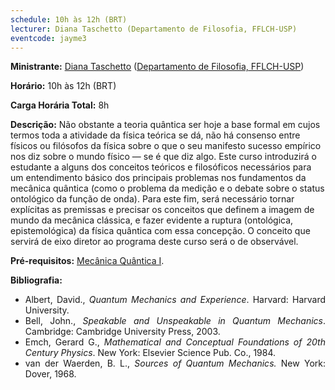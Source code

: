 ```yaml
---
schedule: 10h às 12h (BRT)
lecturer: Diana Taschetto (Departamento de Filosofia, FFLCH-USP)
eventcode: jayme3
---
```


**Ministrante:** [Diana Taschetto](http://lattes.cnpq.br/6654964352487407) ([Departamento de Filosofia, FFLCH-USP](http://filosofia.fflch.usp.br/))

**Horário:** 10h às 12h (BRT)

**Carga Horária Total:** 8h

**Descrição:** Não obstante a teoria quântica ser hoje a base formal em cujos termos toda a atividade da física teórica se dá, não há consenso entre físicos 
ou filósofos da física sobre o que o seu manifesto sucesso empírico nos diz sobre o mundo físico — se é que diz algo. Este curso introduzirá o estudante a alguns dos
conceitos teóricos e filosóficos necessários para um entendimento básico dos principais problemas nos fundamentos da mecânica quântica (como o problema da
medição e o debate sobre o status ontológico da função de onda). Para este fim, será necessário tornar explícitas as premissas e precisar os conceitos que definem
a imagem de mundo da mecânica clássica, e fazer evidente a ruptura (ontológica, epistemológica) da física quântica com essa concepção. O conceito que servirá de 
eixo diretor ao programa deste curso será o de observável.

**Pré-requisitos:** [Mecânica Quântica I](https://uspdigital.usp.br/jupiterweb/obterDisciplina?nomdis=&sgldis=4302403).

**Bibliografia:** 

<div style="text-align: justify">
 <ul>
   <li> Albert, David., <i>Quantum Mechanics and Experience</i>. Harvard: Harvard University. </li>
   <li> Bell, John., <i>Speakable and Unspeakable in Quantum Mechanics</i>. Cambridge: Cambridge University Press, 2003. </li>
   <li>  Emch, Gerard G., <i> Mathematical and Conceptual Foundations of 20th Century Physics</i>. New York: Elsevier Science Pub. Co., 1984. </li>
   <li> van der Waerden, B. L., <i> Sources of Quantum Mechanics.</i> New York: Dover, 1968. </li>
 </ul>
</div>
